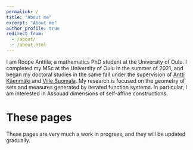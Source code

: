 ```yaml
---
permalink: /
title: "About me"
excerpt: "About me"
author_profile: true
redirect_from: 
  - /about/
  - /about.html
---
```


I am Roope Anttila, a mathematics PhD student at the University of Oulu. I completed my MSc at the University of Oulu in the summer of 2021, and began my doctoral studies in the same fall under the supervision of [Antti Käenmäki](https://anttikaenmaki.wordpress.com/) and [Ville Suomala](https://www.oulu.fi/fi/tutkijat/ville-suomala). My research is focused on the geometry of sets and measures generated by iterated function systems. In particular, I am interested in Assouad dimensions of self-affine constructions.

These pages
======
These pages are very much a work in progress, and they will be updated gradually.